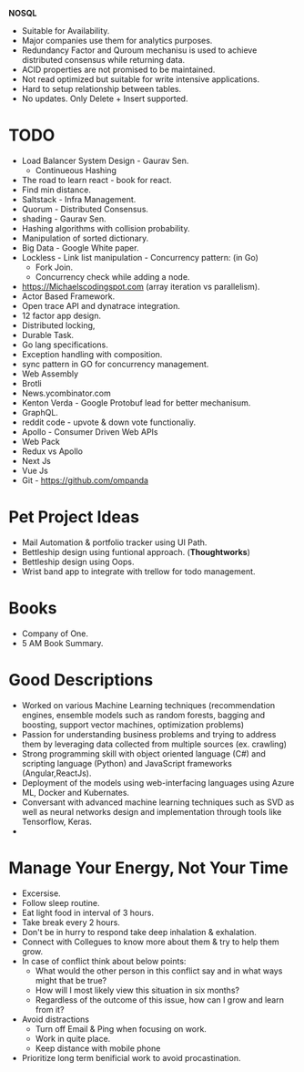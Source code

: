 **NOSQL**
 * Suitable for Availability. 
 * Major companies use them for analytics purposes.
 * Redundancy Factor and Quroum mechanisu is used to achieve distributed consensus while returning data.
 * ACID properties are not promised to be maintained.
 * Not read optimized but suitable for write intensive applications.
 * Hard to setup relationship between tables.
 * No updates. Only Delete + Insert supported.
 
# TODO
* Load Balancer System Design - Gaurav Sen.
    * Continueous Hashing
* The road to learn react - book for react.
* Find min distance.
* Saltstack - Infra Management.
* Quorum - Distributed Consensus.
* shading - Gaurav Sen.
* Hashing algorithms with collision probability.
* Manipulation of sorted dictionary.
* Big Data - Google White paper.
* Lockless - Link list manipulation - Concurrency pattern: (in Go)
    * Fork Join.
    * Concurrency check while adding a node.
* https://Michaelscodingspot.com (array iteration vs parallelism).
* Actor Based Framework.
* Open trace API and dynatrace integration.
* 12 factor app design.
* Distributed locking,
* Durable Task.
* Go lang specifications.
* Exception handling with composition.
* sync pattern in GO for concurrency management.
* Web Assembly
* Brotli
* News.ycombinator.com
* Kenton Verda - Google Protobuf lead for better mechanisum.
* GraphQL.
* reddit code - upvote & down vote functionaliy.
* Apollo - Consumer Driven Web APIs 
* Web Pack
* Redux vs Apollo
* Next Js
* Vue Js
* Git - https://github.com/ompanda


# Pet Project Ideas
* Mail Automation & portfolio tracker using UI Path.
* Bettleship design using funtional approach. (**Thoughtworks**)
* Bettleship design using Oops. 
* Wrist band app to integrate with trellow for todo management.

# Books
* Company of One.
* 5 AM Book Summary.

# Good Descriptions
* Worked on various Machine Learning techniques (recommendation engines, ensemble models such as random forests, bagging and boosting, support vector machines, optimization problems)
* Passion for understanding business problems and trying to address them by leveraging data
collected from multiple sources (ex. crawling)
* Strong programming skill with object oriented language (C#) and scripting language (Python) and JavaScript frameworks (Angular,ReactJs).
* Deployment of the models using web-interfacing languages using Azure ML, Docker and Kubernates. 
* Conversant with advanced machine learning techniques such as SVD as well as neural networks design and implementation through tools like Tensorflow, Keras.
* 

# Manage Your Energy, Not Your Time
* Excersise.
* Follow sleep routine.
* Eat light food in interval of 3 hours.
* Take break every 2 hours.
* Don't be in hurry to respond take deep inhalation & exhalation.
* Connect with Collegues to know more about them & try to help them grow.
* In case of conflict think about below points:
    * What would the other person in this conflict say and in what ways might that be true?
    * How will I most likely view this situation in six months?   
    * Regardless of the outcome of this issue, how can I grow and learn from it?
* Avoid distractions
    * Turn off Email & Ping when focusing on work.
    * Work in quite place.
    * Keep distance with mobile phone
* Prioritize long term benificial work to avoid procastination.

